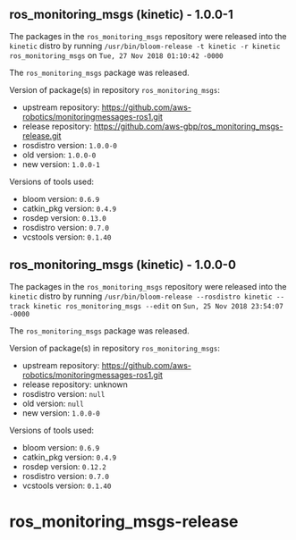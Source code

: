 ## ros_monitoring_msgs (kinetic) - 1.0.0-1

The packages in the `ros_monitoring_msgs` repository were released into the `kinetic` distro by running `/usr/bin/bloom-release -t kinetic -r kinetic ros_monitoring_msgs` on `Tue, 27 Nov 2018 01:10:42 -0000`

The `ros_monitoring_msgs` package was released.

Version of package(s) in repository `ros_monitoring_msgs`:

- upstream repository: https://github.com/aws-robotics/monitoringmessages-ros1.git
- release repository: https://github.com/aws-gbp/ros_monitoring_msgs-release.git
- rosdistro version: `1.0.0-0`
- old version: `1.0.0-0`
- new version: `1.0.0-1`

Versions of tools used:

- bloom version: `0.6.9`
- catkin_pkg version: `0.4.9`
- rosdep version: `0.13.0`
- rosdistro version: `0.7.0`
- vcstools version: `0.1.40`


## ros_monitoring_msgs (kinetic) - 1.0.0-0

The packages in the `ros_monitoring_msgs` repository were released into the `kinetic` distro by running `/usr/bin/bloom-release --rosdistro kinetic --track kinetic ros_monitoring_msgs --edit` on `Sun, 25 Nov 2018 23:54:07 -0000`

The `ros_monitoring_msgs` package was released.

Version of package(s) in repository `ros_monitoring_msgs`:

- upstream repository: https://github.com/aws-robotics/monitoringmessages-ros1.git
- release repository: unknown
- rosdistro version: `null`
- old version: `null`
- new version: `1.0.0-0`

Versions of tools used:

- bloom version: `0.6.9`
- catkin_pkg version: `0.4.9`
- rosdep version: `0.12.2`
- rosdistro version: `0.7.0`
- vcstools version: `0.1.40`


# ros_monitoring_msgs-release